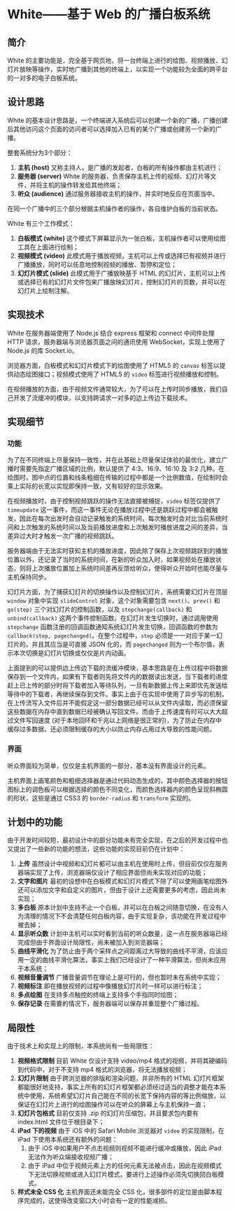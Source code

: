 # White——基于 Web 的广播白板系统

## 简介

White 的主要功能是，完全基于网页地，将一台终端上进行的绘图、视频播放、幻灯片放映等操作，实时地广播到其他的终端上，以实现一个功能较为全面的跨平台的一对多的电子白板系统。

## 设计思路

White 的基本设计思路是，一个终端进入系统后可以创建一个新的广播，广播创建后其他访问这个页面的访问者可以选择加入已有的某个广播或创建另一个新的广播。

整套系统分为3个部分：

1. **主机 (host)** 又称主持人，是广播的发起者，白板的所有操作都由主机进行；
2. **服务器 (server)** White 的服务器，负责保存主机上传的视频、幻灯片等文件，并将主机的操作转发给其他终端；
3. **听众 (audience)** 通过服务器接收主机的操作，并实时地反应在页面当中。

在同一个广播中的三个部分根据主机操作者的操作，各自维护白板的当前状态。

White 有三个工作模式：

1. **白板模式 (white)** 这个模式下屏幕显示为一张白板，主机操作者可以使用绘图工具在上面进行绘制；
2. **视频模式 (video)** 此模式用于播放视频，主机可以上传或选择已有视频并进行广播播放，同时可以任意地控制视频的播放、暂停和定位；
3. **幻灯片模式 (slide)** 此模式用于广播放映基于 HTML 的幻灯片，主机可以上传或选择已有的幻灯片文件包来广播放映幻灯片，控制幻灯片的页数，并可以在幻灯片上绘制注解。

## 实现技术

White 在服务器端使用了 Node.js 结合 express 框架和 connect 中间件处理 HTTP 请求，服务器端与浏览器页面之间的通讯使用 WebSocket，实现上使用了 Node.js 的库 Socket.io。

浏览器方面，白板模式和幻灯片模式下的绘图使用了 HTML5 的 `canvas` 标签以提供动态绘图接口；视频模式使用了 HTML5 的 `video` 标签进行视频播放和控制。

在视频播放的方面，由于视频文件通常较大，为了可以在上传时同步播放，我们自己开发了流缓冲的模块，以支持跨请求一对多的边上传边下载技术。

## 实现细节

### 功能

为了在不同终端上尽量保持一致性，并在此基础上尽量保证体验的最优化，建立广播时需要先指定广播区域的比例，默认提供了 4:3、16:9、16:10 及 3:2 几种。在绘图时，图中点的位置和线条粗细在传输的过程中都是一个比例数值，在绘制时会乘上实际的长宽以实现即保持一致，又有较好的显示效果。

在视频播放时，由于控制视频跳跃的操作无法直接被捕捉，`video` 标签仅提供了 `timeupdate` 这一事件，而这一事件无论在播放过程中还是跳跃过程中都会被触发，因此在每次出发时会自动记录触发的系统时间，每次触发时会对比当前系统时间和上次触发的系统时间以及当前播放进度和上次触发时播放进度之间的差异，当差异过大时才触发一次广播的视频跳跃。

服务器端由于无法实时获知主机的播放进度，因此除了保存上次视频跳跃到的播放位置以外，还记录了当时的系统时间，在新的听众加入时，如果视频处在播放状态，则将上次播放位置加上系统时间差再反馈给听众，使得听众开始时也能尽量与主机保持同步。

幻灯片方面，为了捕获幻灯片的切换操作以及控制幻灯片，系统需要幻灯片在顶层 `window` 对象中实现 `slideControl` 对象，这个对象需要包含 `next()`、`prev()` 和 `go(step)` 三个对幻灯片的控制函数，以及 `stepchange(callback)` 和 `unbind(callback)` 这两个事件控制函数。在幻灯片发生切换时，通过调用使用 `stepchange` 函数注册的回调函数通知系统幻灯片发生切换，回调函数的参数为 `callback(step, pagechanged)`。在整个过程中，`step` 必须是一一对应于某一幻灯片的，并且其应当是可直接 JSON 化的，而 `pagechanged` 则为一个布尔值，表示本次切换是幻灯片切换或仅仅是片内动画。

上面提到的可以提供边上传边下载的流缓冲模块，基本思路是在上传过程中将数据保存到一个文件内，如果有下载者则先将文件内的数据读出发送，当下载者的进度赶上已上传的部分时将下载者加入等待队列，一旦有新数据上传上来即优先发送给等待中的下载者，再继续保存到文件。事实上由于在实现中使用了异步写的机制，在上传流写入文件后并不能假定这一部分数据已经可以从文件内读取，而必须保留这些数据在内存中直到数据已经被确认写回文件。而由于上传速度有时可以大大超过文件写回速度 (对于本地回环和千兆以上网络是很正常的)，为了防止在内存中缓存过多数据，还必须限制缓存的大小以防止内存占用过大导致的性能问题。

### 界面

听众界面较为简单，仅仅是主机界面的一部分，基本没有界面设计的元素。

主机界面上画笔颜色和粗细选择器是通过代码动态生成的，其中颜色选择器的按钮图标上的调色板可以根据选择的颜色不同变化，而颜色选择器内的颜色呈现斜椭圆的形状，这些是通过 CSS3 的 `border-radius` 和 `transform` 实现的。

## 计划中的功能

由于开发时间较短，最初设计中的部分功能未有完全实现，在之后的开发过程中也又提出了一些新的功能的想法，这些功能的实现目前仍在计划中：

1. **上传** 虽然设计中视频和幻灯片都可以由主机在使用时上传，但目前仅仅在服务器端实现了上传，浏览器端仅设计了相应界面但尚未实现对应的功能；
2. **文字和图片** 最初的设想中在白板模式和幻灯片模式下除了可以使用画笔绘图外还可以添加文字和自定义的图片，但由于设计上还需要更多的考虑，因此尚未实现；
3. **多白板** 原本计划中支持不止一个白板，并可以在白板之间随意切换，在没有人为清理的情况下不会清楚任何白板内容，由于实现复杂，该功能在开发过程中被去掉；
4. **显示听众数** 计划中主机可以实时看到当前的听众数量，这一点在服务器端已经完成但由于界面设计局限性，尚未被加入到浏览器端；
5. **曲线平滑化** 为了防止由于两个采样点之间距离过大导致的曲线不平滑，应该应用一定的曲线平滑化算法，事实上我们已经设计了一种平滑算法，但尚未应用于本系统；
6. **视频音量调节** 广播音量调节在理论上是可行的，但也暂时未在系统中实现；
7. **视频标注** 即在播放视频的过程中像播放幻灯片时一样可以进行标注；
8. **多点绘图** 在支持多点触控的终端上支持多个手指同时绘图；
9. **保存记录** 在需要的情况下，服务器端可以保存并重现整个广播过程。

## 局限性

由于技术上和实现上的限制，本系统尚有一些局限性：

1. **视频格式限制** 目前 White 仅设计支持 video/mp4 格式的视频，并将其硬编码到代码中，对于不支持 mp4 格式的浏览器，将无法播放视频；
2. **幻灯片限制** 由于跨浏览器的排版和渲染问题，并非所有的 HTML 幻灯片框架都能很好地支持，事实上所有的幻灯片框架都必须经过适当的调整才能在本系统中使用，系统希望幻灯片自己能在不同的长宽下保持内容的等比例缩放，以保证在幻灯片上进行的绘图操作可以在听众的屏幕上与主机保持一直；
3. **幻灯片包格式** 目前仅支持 .zip 的幻灯片压缩包，并且要求包内要有 index.html 文件位于根目录下；
4. **iPad 下的视频** 由于 iOS 中的 Safari Mobile 浏览器对 `video` 的实现限制，在 iPad 下使用本系统还有额外的问题：
	1. 由于 iOS 中如果用户不点击视频则视频不能进行缓冲或播放，因此 iPad 无法作为听众端接收视频广播；
	2. 由于 iPad 中位于视频元素上方的任何元素无法被点击，因此在视频模式下无法切换视频或进入幻灯片模式，要进行上述操作必须先切换回白板模式。
5. **样式未全 CSS 化** 主机界面还未能完全 CSS 化，很多部件的定位是由脚本程序完成的，这使得改变窗口大小时会有一定的性能减损。